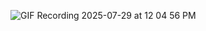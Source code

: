![GIF Recording 2025-07-29 at 12 04 56 PM](https://github.com/user-attachments/assets/4cf81013-c871-487b-b360-25bbd9d3b2b6)
